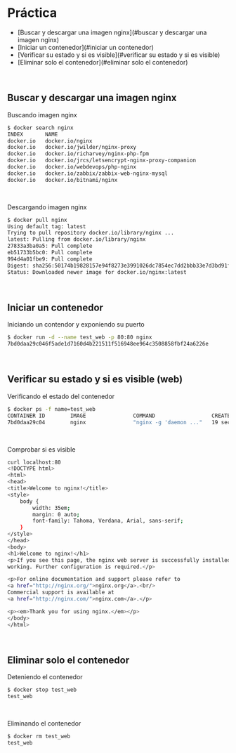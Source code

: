 # Práctica

- [Buscar y descargar una imagen nginx](#buscar y descargar una imagen nginx)
- [Iniciar un contenedor](#iniciar un contenedor)
- [Verificar su estado y si es visible](#verificar su estado y si es visible)
- [Eliminar solo el contenedor](#eliminar solo el contenedor)

<br>


## Buscar y descargar una imagen nginx


Buscando imagen nginx

```sh
$ docker search nginx
INDEX       NAME                                                             DESCRIPTION                                     STARS     OFFICIAL   AUTOMATED
docker.io   docker.io/nginx                                                  Official build of Nginx.                        11237     [OK]       
docker.io   docker.io/jwilder/nginx-proxy                                    Automated Nginx reverse proxy for docker c...   1581                 [OK]
docker.io   docker.io/richarvey/nginx-php-fpm                                Container running Nginx + PHP-FPM capable ...   705                  [OK]
docker.io   docker.io/jrcs/letsencrypt-nginx-proxy-companion                 LetsEncrypt container to use with nginx as...   500                  [OK]
docker.io   docker.io/webdevops/php-nginx                                    Nginx with PHP-FPM                              125                  [OK]
docker.io   docker.io/zabbix/zabbix-web-nginx-mysql                          Zabbix frontend based on Nginx web-server ...   95                   [OK]
docker.io   docker.io/bitnami/nginx                                          Bitnami nginx Docker Image                      65                   [OK]
```

<br>

Descargando imagen nginx

```sh
$ docker pull nginx
Using default tag: latest
Trying to pull repository docker.io/library/nginx ... 
latest: Pulling from docker.io/library/nginx
27833a3ba0a5: Pull complete 
eb51733b5bc0: Pull complete 
994d4a01fbe9: Pull complete 
Digest: sha256:50174b19828157e94f8273e3991026dc7854ec7dd2bbb33e7d3bd91f0a4b333d
Status: Downloaded newer image for docker.io/nginx:latest
```

<br>

## Iniciar un contenedor 

Iniciando un contendor y exponiendo su puerto 

```sh
$ docker run -d --name test_web -p 80:80 nginx
7bd0daa29c046f5ade1d7160d4b221511f516948ee964c3508858fbf24a6226e
```

<br>

## Verificar su estado y si es visible (web)

Verificando el estado del contenedor

```sh
$ docker ps -f name=test_web
CONTAINER ID        IMAGE               COMMAND                  CREATED             STATUS              PORTS                NAMES
7bd0daa29c04        nginx               "nginx -g 'daemon ..."   19 seconds ago      Up 18 seconds       0.0.0.0:80->80/tcp   test_web
```

<br>

Comprobar si es visible

```sh
curl localhost:80
<!DOCTYPE html>
<html>
<head>
<title>Welcome to nginx!</title>
<style>
    body {
        width: 35em;
        margin: 0 auto;
        font-family: Tahoma, Verdana, Arial, sans-serif;
    }
</style>
</head>
<body>
<h1>Welcome to nginx!</h1>
<p>If you see this page, the nginx web server is successfully installed and
working. Further configuration is required.</p>

<p>For online documentation and support please refer to
<a href="http://nginx.org/">nginx.org</a>.<br/>
Commercial support is available at
<a href="http://nginx.com/">nginx.com</a>.</p>

<p><em>Thank you for using nginx.</em></p>
</body>
</html>
```

<br>

## Eliminar solo el contenedor

Deteniendo el contenedor

```sh
$ docker stop test_web
test_web

```

<br>

Eliminando el contenedor

```sh
$ docker rm test_web
test_web
```
